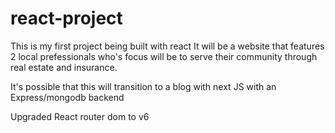 # react-project
This is my first project being built with react
It will be a website that features 2 local prefessionals who's focus will be to serve their community through real estate and insurance.

It's possible that this will transition to a blog with next JS with an Express/mongodb backend

Upgraded React router dom to v6
